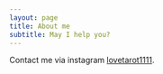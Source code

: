 ```yaml
---
layout: page
title: About me
subtitle: May I help you?
---
```


Contact me via instagram [lovetarot1111](https://www.instagram.com/lovetarot1111/).